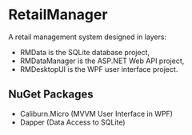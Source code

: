 # RetailManager
A retail management system designed in layers:
- RMData is the SQLite database project,
- RMDataManager is the ASP.NET Web API project,
- RMDesktopUI is the WPF user interface project.

## NuGet Packages
- Caliburn.Micro (MVVM User Interface in WPF)
- Dapper (Data Access to SQLite)
